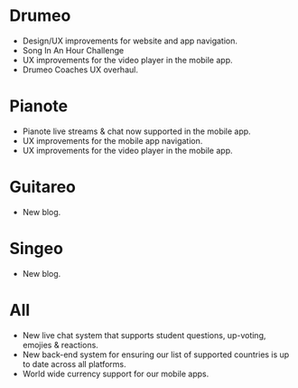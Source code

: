 # Drumeo
- Design/UX improvements for website and app navigation.
- Song In An Hour Challenge
- UX improvements for the video player in the mobile app.
- Drumeo Coaches UX overhaul.

# Pianote
- Pianote live streams & chat now supported in the mobile app.
- UX improvements for the mobile app navigation.
- UX improvements for the video player in the mobile app.

# Guitareo
- New blog.

# Singeo
- New blog.

# All
- New live chat system that supports student questions, up-voting, emojies & reactions.
- New back-end system for ensuring our list of supported countries is up to date across all platforms.
- World wide currency support for our mobile apps.